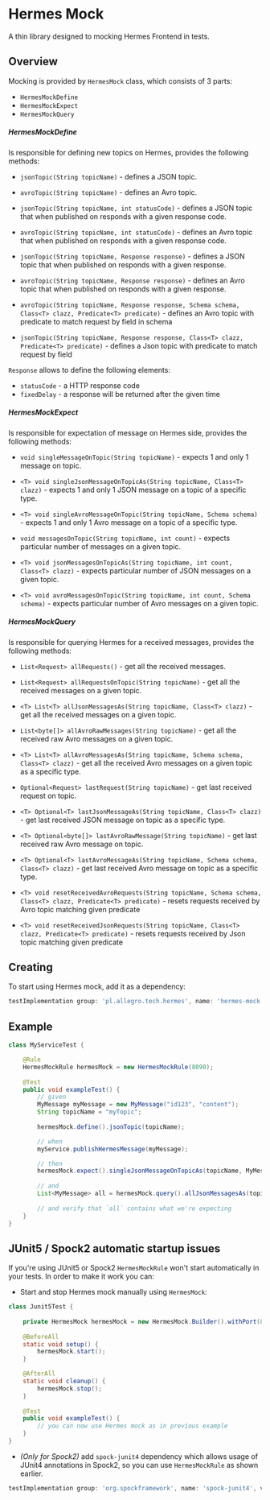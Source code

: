 # Hermes Mock

A thin library designed to mocking Hermes Frontend in tests.

## Overview

Mocking is provided by `HermesMock` class, which consists of 3 parts:
- `HermesMockDefine` 
- `HermesMockExpect`
- `HermesMockQuery`

##### HermesMockDefine

Is responsible for defining new topics on Hermes, provides the following methods:

- `jsonTopic(String topicName)` - defines a JSON topic.

- `avroTopic(String topicName)` - defines an Avro topic.

- `jsonTopic(String topicName, int statusCode)` - defines a JSON topic that when published on responds
with a given response code.

- `avroTopic(String topicName, int statusCode)` - defines an Avro topic that when published on responds
with a given response code.

- `jsonTopic(String topicName, Response response)` - defines a JSON topic that when published on responds
  with a given response.

- `avroTopic(String topicName, Response response)` - defines an Avro topic that when published on responds
  with a given response.
- `avroTopic(String topicName, Response response, Schema schema, Class<T> clazz, Predicate<T> predicate)` - defines an 
Avro topic with predicate to match request by field in schema
- `jsonTopic(String topicName, Response response, Class<T> clazz, Predicate<T> predicate)` - defines a
 Json topic with predicate to match request by field

`Response` allows to define the following elements:
- `statusCode` - a HTTP response code
- `fixedDelay` - a response will be returned after the given time

##### HermesMockExpect

Is responsible for expectation of message on Hermes side, provides the following methods:
 
- `void singleMessageOnTopic(String topicName)` - expects 1 and only 1 message on topic.

- `<T> void singleJsonMessageOnTopicAs(String topicName, Class<T> clazz)` - expects 1 and only 1 JSON message on a topic
of a specific type.

- `<T> void singleAvroMessageOnTopic(String topicName, Schema schema)` - expects 1 and only 1 Avro message on a topic 
of a specific type.

- `void messagesOnTopic(String topicName, int count)` - expects particular number of messages on a given topic.

- `<T> void jsonMessagesOnTopicAs(String topicName, int count, Class<T> clazz)` - expects particular number of
JSON messages on a given topic.

- `<T> void avroMessagesOnTopic(String topicName, int count, Schema schema)` - expects particular number of
Avro messages on a given topic.

##### HermesMockQuery

Is responsible for querying Hermes for a received messages, provides the following methods: 

- `List<Request> allRequests()` - get all the received messages.

- `List<Request> allRequestsOnTopic(String topicName)` - get all the received messages on a given topic.

- `<T> List<T> allJsonMessagesAs(String topicName, Class<T> clazz)` - get all the received messages on a given topic.

- `List<byte[]> allAvroRawMessages(String topicName)` - get all the received raw Avro messages on a given topic.

- `<T> List<T> allAvroMessagesAs(String topicName, Schema schema, Class<T> clazz)` - get all the received Avro messages
on a given topic as a specific type.

- `Optional<Request> lastRequest(String topicName)` - get last received request on topic.

- `<T> Optional<T> lastJsonMessageAs(String topicName, Class<T> clazz)` - get last received JSON message on topic
as a specific type.

- `<T> Optional<byte[]> lastAvroRawMessage(String topicName)` - get last received raw Avro message on topic.

- `<T> Optional<T> lastAvroMessageAs(String topicName, Schema schema, Class<T> clazz)` - get last received Avro message
 on topic as a specific type.

- `<T> void resetReceivedAvroRequests(String topicName, Schema schema, Class<T> clazz, Predicate<T> predicate)` - resets requests received by Avro topic matching given predicate

- `<T> void resetReceivedJsonRequests(String topicName, Class<T> clazz, Predicate<T> predicate)` - resets requests received by Json topic matching given predicate

## Creating

To start using Hermes mock, add it as a dependency:

```groovy
testImplementation group: 'pl.allegro.tech.hermes', name: 'hermes-mock', version: versions.hermes
```

## Example

```java
class MyServiceTest {

    @Rule
    HermesMockRule hermesMock = new HermesMockRule(8090);
    
    @Test
    public void exampleTest() {
        // given
        MyMessage myMessage = new MyMessage("id123", "content");
        String topicName = "myTopic";
        
        hermesMock.define().jsonTopic(topicName);

        // when
        myService.publishHermesMessage(myMessage);

        // then
        hermesMock.expect().singleJsonMessageOnTopicAs(topicName, MyMessage.class);
        
        // and
        List<MyMessage> all = hermesMock.query().allJsonMessagesAs(topicName, MyMessage.class);
        
        // and verify that `all` contains what we're expecting 
    }
}
```

## JUnit5 / Spock2 automatic startup issues

If you're using JUnit5 or Spock2 `HermesMockRule` won't start automatically in your tests. In order to make it work you 
can:

- Start and stop Hermes mock manually using `HermesMock`:
```java
class Junit5Test {
    
    private HermesMock hermesMock = new HermesMock.Builder().withPort(8090).build();
    
    @BeforeAll
    static void setup() {
        hermesMock.start();
    }

    @AfterAll
    static void cleanup() {
        hermesMock.stop();
    }
    
    @Test
    public void exampleTest() {
        // you can now use Hermes mock as in previous example
    }
}
```

- *(Only for Spock2)* add `spock-junit4` dependency which allows usage of JUnit4 annotations in Spock2, so you can use
`HermesMockRule` as shown earlier.

```groovy
testImplementation group: 'org.spockframework', name: 'spock-junit4', version: versions.spock
```

